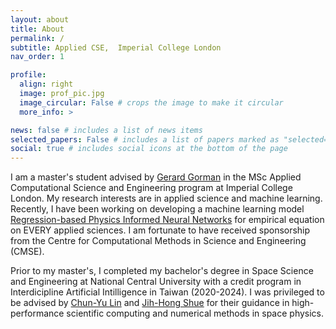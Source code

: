 ```yaml
---
layout: about
title: About
permalink: /
subtitle: Applied CSE,  Imperial College London
nav_order: 1

profile:
  align: right
  image: prof_pic.jpg
  image_circular: False # crops the image to make it circular
  more_info: >

news: false # includes a list of news items
selected_papers: False # includes a list of papers marked as "selected={true}"
social: true # includes social icons at the bottom of the page
---
```

I am a master's student advised by [Gerard Gorman](https://profiles.imperial.ac.uk/g.gorman/about) in the MSc Applied Computational Science and Engineering program at Imperial College London. My research interests are in applied science and machine learning. Recently, I have been working on developing a machine learning model [Regression-based Physics Informed Neural Networks](https://github.com/KozakHou/Reg-PINNs) for empirical equation on EVERY applied sciences. I am fortunate to have received sponsorship from the Centre for Computational Methods in Science and Engineering (CMSE).

Prior to my master's, I completed my bachelor's degree in Space Science and Engineering at National Central University with a credit program in Interdicipline Artificial Intilligence in Taiwan (2020-2024). I was privileged to be advised by [Chun-Yu Lin](https://sites.google.com/site/lincytw/) and [Jih-Hong Shue](http://themis.ss.ncu.edu.tw/e_taiwan_themis.htm) for their guidance in high-performance scientific computing and numerical methods in space physics.
